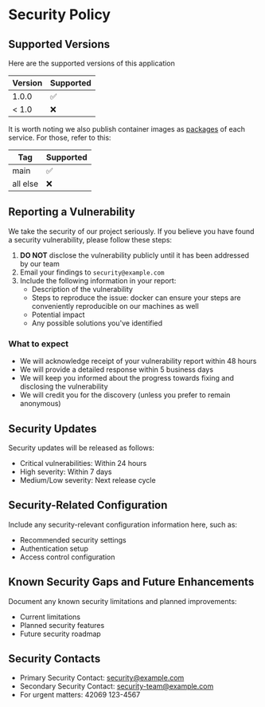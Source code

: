 # Security Policy

## Supported Versions

Here are the supported versions of this application

| Version | Supported          |
| ------- | ------------------ |
| 1.0.0   | :white_check_mark: |
| < 1.0   | :x:                |

It is worth noting we also publish container images as [packages](https://github.com/AET-DevOps25?tab=packages&repo_name=w09-solution) of each service. For those, refer to this:

| Tag | Supported          |
| ------- | ------------------ |
| main   | :white_check_mark: |
| all else   | :x:                |

## Reporting a Vulnerability

We take the security of our project seriously. If you believe you have found a security vulnerability, please follow these steps:

1. **DO NOT** disclose the vulnerability publicly until it has been addressed by our team
2. Email your findings to ``security@example.com``
3. Include the following information in your report:
   - Description of the vulnerability
   - Steps to reproduce the issue: docker can ensure your steps are conveniently reproducible on our machines as well
   - Potential impact
   - Any possible solutions you've identified

### What to expect

- We will acknowledge receipt of your vulnerability report within 48 hours
- We will provide a detailed response within 5 business days
- We will keep you informed about the progress towards fixing and disclosing the vulnerability
- We will credit you for the discovery (unless you prefer to remain anonymous)

## Security Updates

Security updates will be released as follows:

- Critical vulnerabilities: Within 24 hours
- High severity: Within 7 days
- Medium/Low severity: Next release cycle

## Security-Related Configuration

Include any security-relevant configuration information here, such as:

- Recommended security settings
- Authentication setup
- Access control configuration

## Known Security Gaps and Future Enhancements

Document any known security limitations and planned improvements:
- Current limitations
- Planned security features
- Future security roadmap

## Security Contacts

- Primary Security Contact: security@example.com
- Secondary Security Contact: security-team@example.com
- For urgent matters: 42069 123-4567
